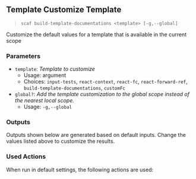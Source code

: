 ## Template Customize Template

> `scaf build-template-documentations <template> [-g,--global] `

Customize the default values for a template that is available in the current scope

### Parameters

* `template`: _Template to customize_
  * Usage: argument
  * Choices: `input-tests`, `react-context`, `react-fc`, `react-forward-ref`, `build-template-documentations`, `customFc`
* `global?`: _Add the template customization to the global scope instead of the nearest local scope._
  * Usage: `-g,--global`

### Outputs

Outputs shown below are generated based on default inputs.
Change the values listed above to customize the results.


### Used Actions

When run in default settings, the following actions are used:

```

```